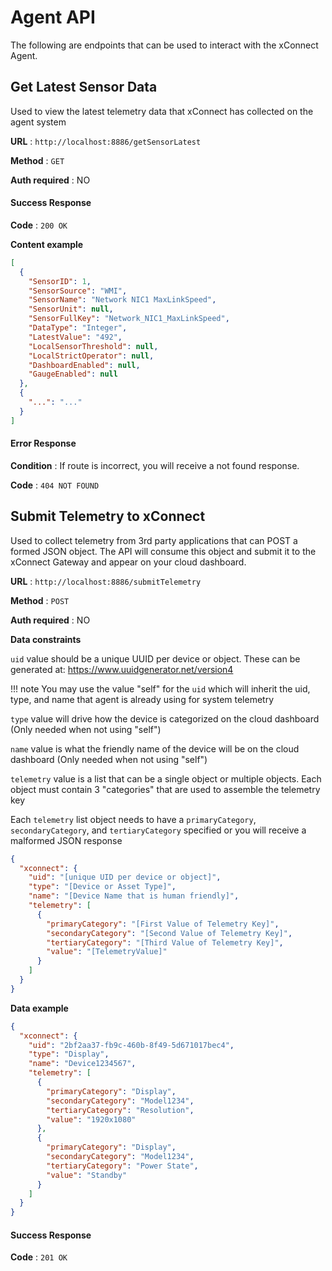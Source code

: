 # Agent API
The following are endpoints that can be used to interact with the xConnect Agent. 

 

## Get Latest Sensor Data

Used to view the latest telemetry data that xConnect has collected on the agent system

**URL** : `http://localhost:8886/getSensorLatest`

**Method** : `GET`

**Auth required** : NO

#### Success Response

**Code** : `200 OK`

**Content example**

```json
[
  {
    "SensorID": 1,
    "SensorSource": "WMI",
    "SensorName": "Network NIC1 MaxLinkSpeed",
    "SensorUnit": null,
    "SensorFullKey": "Network_NIC1_MaxLinkSpeed",
    "DataType": "Integer",
    "LatestValue": "492",
    "LocalSensorThreshold": null,
    "LocalStrictOperator": null,
    "DashboardEnabled": null,
    "GaugeEnabled": null
  },
  {
    "...": "..."
  }
]
```

#### Error Response

**Condition** : If route is incorrect, you will receive a not found response.

**Code** : `404 NOT FOUND`

## Submit Telemetry to xConnect

Used to collect telemetry from 3rd party applications that can POST a formed JSON object. The API
will consume this object and submit it to the xConnect Gateway and appear on your cloud dashboard.

**URL** : `http://localhost:8886/submitTelemetry`

**Method** : `POST`

**Auth required** : NO

**Data constraints**

`uid` value should be a unique UUID per device or object. These can be generated at:
https://www.uuidgenerator.net/version4
    
!!! note
    You may use the value "self" for the `uid` which will inherit the uid, type, and name that agent is 
    already using for system telemetry

`type` value will drive how the device is categorized on the cloud dashboard (Only needed when not using "self")

`name` value is what the friendly name of the device will be on the cloud dashboard (Only needed when not using "self")

`telemetry` value is a list that can be a single object or multiple objects. Each object must contain
3 "categories" that are used to assemble the telemetry key
    
Each `telemetry` list object needs to have a `primaryCategory`, `secondaryCategory`, and `tertiaryCategory` specified 
or you will receive a malformed JSON response

```json
{
  "xconnect": {
    "uid": "[unique UID per device or object]",
    "type": "[Device or Asset Type]",
    "name": "[Device Name that is human friendly]",
    "telemetry": [
      {
        "primaryCategory": "[First Value of Telemetry Key]",
        "secondaryCategory": "[Second Value of Telemetry Key]",
        "tertiaryCategory": "[Third Value of Telemetry Key]",
        "value": "[TelemetryValue]"
      }
    ]
  }
}
```

**Data example**

```json
{
  "xconnect": {
    "uid": "2bf2aa37-fb9c-460b-8f49-5d671017bec4",
    "type": "Display",
    "name": "Device1234567",
    "telemetry": [
      {
        "primaryCategory": "Display",
        "secondaryCategory": "Model1234",
        "tertiaryCategory": "Resolution",
        "value": "1920x1080"
      },
      {
        "primaryCategory": "Display",
        "secondaryCategory": "Model1234",
        "tertiaryCategory": "Power State",
        "value": "Standby"
      }
    ]
  }
}
```

#### Success Response

**Code** : `201 OK`
